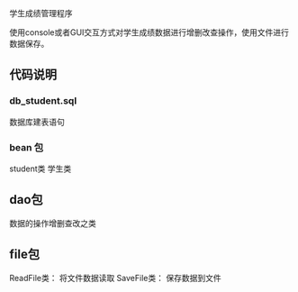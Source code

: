学生成绩管理程序

使用console或者GUI交互方式对学生成绩数据进行增删改查操作，使用文件进行数据保存。

## 代码说明
### db_student.sql
数据库建表语句
### bean 包
student类 学生类
## dao包
数据的操作增删查改之类
## file包
ReadFile类： 将文件数据读取
SaveFile类： 保存数据到文件